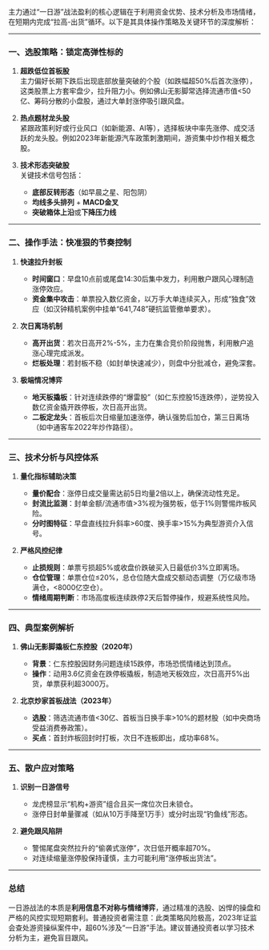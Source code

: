 主力通过“一日游”战法盈利的核心逻辑在于利用资金优势、技术分析及市场情绪，在短期内完成“拉高-出货”循环。以下是其具体操作策略及关键环节的深度解析：

---

### 一、选股策略：锁定高弹性标的

1. ​**超跌低位首板股**​  
    主力偏好长期下跌后出现底部放量突破的个股（如跌幅超50%后首次涨停），这类股票上方套牢盘少，拉升阻力小。例如佛山无影脚常选择流通市值<50亿、筹码分散的小盘股，通过大单封涨停吸引跟风盘。
    
2. ​**热点题材龙头股**​  
    紧跟政策利好或行业风口（如新能源、AI等），选择板块中率先涨停、成交活跃的龙头股。例如2023年新能源汽车政策刺激期间，游资集中炒作相关概念股。
    
3. ​**技术形态突破股**​  
    关键技术信号包括：
    
    - ​**底部反转形态**​（如早晨之星、阳包阴）
    - ​**均线多头排列**​ + ​**MACD金叉**​
    - ​**突破箱体上沿**或**下降压力线**​

---

### 二、操作手法：快准狠的节奏控制

1. ​**快速拉升封板**​
    
    - ​**时间窗口**​：早盘10点前或尾盘14:30后集中发力，利用散户跟风心理制造涨停效应。
    - ​**资金集中攻击**​：单票投入数亿资金，以万手大单连续买入，形成“独食”效应（如汉钟精机案例中挂单“641,748”硬抗监管撤单要求）。
2. ​**次日离场机制**​
    
    - ​**高开出货**​：若次日高开2%-5%，主力在集合竞价阶段抛售，利用散户追涨心理完成派发。
    - ​**烂板处理**​：若封板不稳（如封单快速减少），则盘中分批减仓，避免深套。
3. ​**极端情况博弈**​
    
    - ​**地天板撬板**​：针对连续跌停的“爆雷股”（如仁东控股15连跌停），逆势投入数亿资金撬开跌停板，次日高开出货。
    - ​**二板定龙头**​：首板后次日缩量加速涨停，确认强势后加仓，第三日离场（如中通客车2022年炒作路径）。

---

### 三、技术分析与风控体系

1. ​**量化指标辅助决策**​
    
    - ​**量价配合**​：涨停日成交量需达前5日均量2倍以上，确保流动性充足。
    - ​**封流比监测**​：封单金额/流通市值>3%视为强势板，低于1%则警惕炸板风险。
    - ​**分时图特征**​：早盘直线拉升斜率>60度、换手率>15%为典型游资介入信号。
2. ​**严格风控纪律**​
    
    - ​**止损规则**​：单票亏损超5%或收盘价跌破买入日最低价3%立即离场。
    - ​**仓位管理**​：单票仓位≤20%，总仓位随大盘成交额动态调整（万亿级市场满仓，<8000亿空仓）。
    - ​**情绪周期判断**​：市场高度板连续跌停2天后暂停操作，规避系统性风险。

---

### 四、典型案例解析

1. ​**佛山无影脚撬板仁东控股（2020年）​**​
    
    - ​**背景**​：仁东控股因财务问题连续15跌停，市场恐慌情绪达到顶点。
    - ​**操作**​：动用3.6亿资金在跌停板撬板，制造地天板效应，次日高开5%出货，单票获利超3000万。
2. ​**北京炒家首板战法（2023年）​**​
    
    - ​**选股**​：筛选流通市值<30亿、首板当日换手率>10%的题材股（如中央商场受益消费券政策）。
    - ​**买点**​：首封炸板回封时打板，次日不连板即出，成功率68%。

---

### 五、散户应对策略

1. ​**识别一日游信号**​
    
    - 龙虎榜显示“机构+游资”组合且买一席位次日未锁仓。
    - 涨停日封单量骤减（如从10万手降至1万手）或分时出现“钓鱼线”形态。
2. ​**避免跟风陷阱**​
    
    - 警惕尾盘突然拉升的“偷袭式涨停”，次日低开概率超70%。
    - 对连续缩量涨停股保持谨慎，主力可能利用“涨停板出货法”。

---

### 总结

一日游战法的本质是**利用信息不对称与情绪博弈**，通过精准的选股、凶悍的操盘和严格的风控实现短期套利。普通投资者需注意：此类策略风险极高，2023年证监会查处游资操纵案件中，超60%涉及“一日游”手法。建议普通投资者以学习技术分析为主，避免盲目跟风。